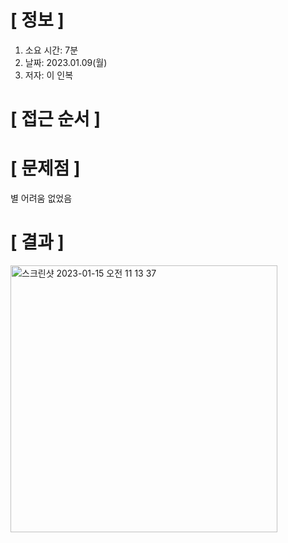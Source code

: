 # **[ 정보 ]**
1. 소요 시간: 7분
2. 날짜: 2023.01.09(월)
3. 저자: 이 인복

# **[ 접근 순서 ]**

# **[ 문제점 ]**
별 어려움 없었음

# **[ 결과 ]**
<img width="427" alt="스크린샷 2023-01-15 오전 11 13 37" src="https://user-images.githubusercontent.com/59809278/212519329-3f55b94f-5dfb-4e1d-a07a-d5ac3083965c.png">
